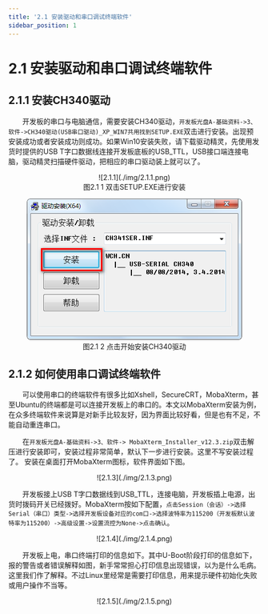 ```yaml
---
title: '2.1 安装驱动和串口调试终端软件'
sidebar_position: 1
---
```


# 2.1 安装驱动和串口调试终端软件

## 2.1.1 安装CH340驱动

&emsp;&emsp;开发板的串口与电脑通信，需要安装CH340驱动，`开发板光盘A-基础资料->3、软件->CH340驱动(USB串口驱动)_XP_WIN7共用找到SETUP.EXE`双击进行安装。出现预安装成功或者安装成功则成功。如果Win10安装失败，请下载驱动精灵，先使用发货时提供的USB T字口数据线连接开发板底板的USB_TTL，USB接口端连接电脑，驱动精灵扫描硬件驱动，把相应的串口驱动装上就可以了。
<center>
![2.1.1](./img/2.1.1.png)<br />
图2.1 1 双击SETUP.EXE进行安装

![2.1.2](./img/2.1.2.png)<br />
图2.1 2	点击开始安装CH340驱动
</center>

## 2.1.2 如何使用串口调试终端软件

&emsp;&emsp;可以使用串口的终端软件有很多比如Xshell，SecureCRT，MobaXterm，甚至Ubuntu的终端都是可以连接开发板上的串口的。本文以MobaXterm安装为例，在众多终端软件来说算是对新手比较友好，因为界面比较好看，但是也有不足，不能自动重连串口。

&emsp;&emsp;在`开发板光盘A-基础资料->3、软件-> MobaXterm_Installer_v12.3.zip`双击解压进行安装即可，安装过程非常简单，默认下一步进行安装。这里不写安装过程了。
安装在桌面打开MobaXterm图标，软件界面如下图。

<center>
![2.1.3](./img/2.1.3.png)
</center>

&emsp;&emsp;开发板接上USB T字口数据线到USB_TTL，连接电脑，开发板插上电源，出货时拨码开关已经拨好。MobaXterm按如下配置，`点击Session（会话）->选择Serial（串口）类型->选择开发板设备对应的com口->选择波特率为115200（开发板默认波特率为115200）->高级设置->设置流控为None->点击确认`。

<center>
![2.1.4](./img/2.1.4.png)
</center>

&emsp;&emsp;开发板上电，串口终端打印的信息如下。其中U-Boot阶段打印的信息如下，报的警告或者错误解释如图，新手常常担心打印信息出现错误，以为是什么毛病。这里我们作了解释。不过Linux里经常是需要打印信息，用来提示硬件初始化失败或用户操作不当等。

<center>
![2.1.5](./img/2.1.5.png)
</center>


